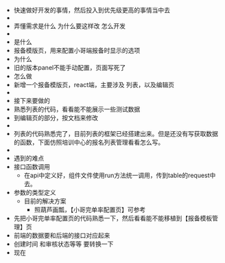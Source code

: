 - 快速做好开发的事情，然后投入到优先级更高的事情当中去
-
- 弄懂需求是什么 为什么要这样改 怎么开发
-
- 是什么
- 报备模版页，用来配置小哥端报备时显示的选项
- 为什么
- 旧的版本panel不能手动配置，页面写死了
- 怎么做
- 新增一个报备模版页，react端，主要涉及 列表，以及编辑页
-
- 接下来要做的
- 熟悉列表的代码，看看能不能展示一些测试数据
- 到编辑页的部分，按文档来修改
-
- 列表的代码熟悉完了，目前列表的框架已经搭建出来。但是还没有写获取数据的函数，下面仿照培训中心的报名列表管理看看怎么写。
-
- 遇到的难点
- 接口函数调用
	- 在api中定义好，组件文件使用run方法统一调用，传到table的request中去。
- 参数的类型定义
	- 目前的解决方案
		- 照葫芦画瓢，【小哥完单率配置页】可参考
- 先把小哥完单率配置页的代码熟悉一下，然后看看能不能移植到【报备模板管理】页
- 前端的数据要和后端的接口对应起来
- 创建时间 和审核状态等等 要转换一下
- 现在